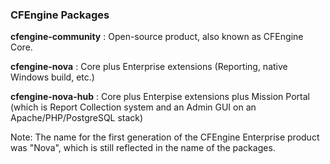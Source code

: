 ### CFEngine Packages

**cfengine-community**
: Open-source product, also known as CFEngine Core.

**cfengine-nova**
: Core plus Enterprise extensions (Reporting, native Windows build, etc.)

**cfengine-nova-hub**
: Core plus Enterpise extensions plus Mission Portal (which is Report Collection system and an Admin GUI on an Apache/PHP/PostgreSQL stack)

Note: The name for the first generation of the CFEngine Enterprise product was "Nova", which is still reflected in the name of the packages.


